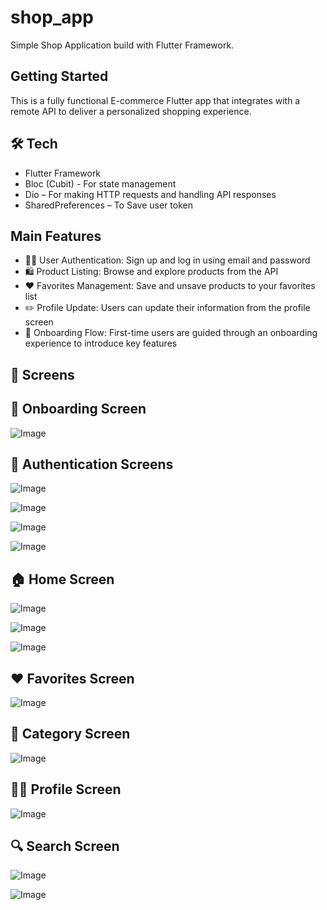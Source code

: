 # shop_app

Simple Shop Application build with Flutter Framework.

## Getting Started

This is a fully functional E-commerce Flutter app that integrates with a remote API to deliver a personalized shopping experience.

## 🛠️ Tech

- Flutter Framework
- Bloc (Cubit) - For state management
- Dio – For making HTTP requests and handling API responses
- SharedPreferences – To Save user token

 ## Main Features

- 🧑‍💼 User Authentication: Sign up and log in using email and password
- 🛍️ Product Listing: Browse and explore products from the API
- ❤️ Favorites Management: Save and unsave products to your favorites list
- ✏️  Profile Update: Users can update their information from the profile screen
- 👋 Onboarding Flow: First-time users are guided through an onboarding experience to introduce key features

## 📱 Screens

## 👋 Onboarding Screen

![Image](https://github.com/user-attachments/assets/9167f57a-868a-4ba1-8bcb-ccaf2d457090)

## 🔐 Authentication Screens

![Image](https://github.com/user-attachments/assets/aa74e162-fa12-496f-bb23-29318fb0dfed)

![Image](https://github.com/user-attachments/assets/0dbab487-dfbb-4062-906f-ecaf378133ac)

![Image](https://github.com/user-attachments/assets/a156acd9-6dcf-4e88-9ee0-397690a66f74)

![Image](https://github.com/user-attachments/assets/39d055ed-6b93-4d02-a61f-a39a476ea829)

## 🏠 Home Screen

![Image](https://github.com/user-attachments/assets/0b9b9772-1b0f-4097-bdaf-03fe226eff0a)

![Image](https://github.com/user-attachments/assets/9c18aaf6-1493-4ce4-8da9-ddf00f2253ed)

![Image](https://github.com/user-attachments/assets/3676bb77-798c-4955-8165-18ab7c470e6d)

## ❤️ Favorites Screen

![Image](https://github.com/user-attachments/assets/22e39ca0-19d5-41cc-9148-69db82c48205)

## 🧾 Category Screen

![Image](https://github.com/user-attachments/assets/d845d368-fc40-48d9-8c65-b33eba6b30c2)

## 🧑‍💼 Profile Screen

![Image](https://github.com/user-attachments/assets/8a4f8a22-ea2b-4253-8c99-86cd98048e73)

## 🔍 Search Screen

![Image](https://github.com/user-attachments/assets/403e0088-724b-4450-bd95-ef5c895d7750)

![Image](https://github.com/user-attachments/assets/cfaeca04-656d-4ecb-a3fb-344910481e07)